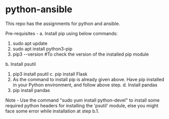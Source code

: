 # python-ansible
This repo has the assignments for python and ansible.

Pre-requisites - 
a. Install pip using below commands:
1. sudo apt update
2. sudo apt install python3-pip
3. pip3 --version #To check the version of the installed pip module

b. Install psutil
1. pip3 install psutil
c. pip install Flask
1. As the command to install pip is already given above. Have pip installed in your Python environment, and follow  above step.
d. Install pandas
1. pip install pandas

Note - Use the command "sudo yum install python-devel" to install some required python headers for installing the 'psutil' module, else you might face some error while installation at step b.1.

